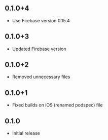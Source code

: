 ## 0.1.0+4

* Use Firebase version 0.15.4

## 0.1.0+3

* Updated Firebase version

## 0.1.0+2

* Removed unnecessary files

## 0.1.0+1

* Fixed builds on iOS (renamed podspec) file

## 0.1.0

* Initial release
